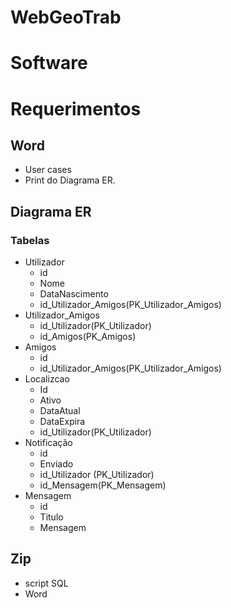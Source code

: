 # WebGeoTrab

# Software

# Requerimentos 
## Word 
- User cases
- Print do Diagrama ER.
## Diagrama ER
### Tabelas 
- Utilizador
  - id
  - Nome
  - DataNascimento
  - id_Utilizador_Amigos(PK_Utilizador_Amigos)
- Utilizador_Amigos
  - id_Utilizador(PK_Utilizador)
  - id_Amigos(PK_Amigos)
- Amigos
  - id
  - id_Utilizador_Amigos(PK_Utilizador_Amigos)
- Localizcao
  - Id
  - Ativo
  - DataAtual
  - DataExpira
  - id_Utilizador(PK_Utilizador)
- Notificação
  - id 
  - Enviado
  - id_Utilizador (PK_Utilizador)
  - id_Mensagem(PK_Mensagem)
- Mensagem
  - id
  - Titulo
  - Mensagem
## Zip 
- script SQL
- Word  

